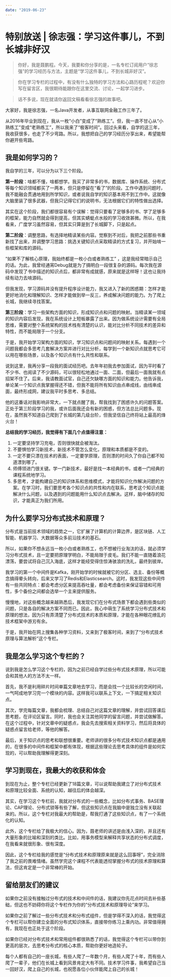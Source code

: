 ```yaml
---
date: "2019-06-23"
---  
```

      
# 特别放送 | 徐志强：学习这件事儿，不到长城非好汉
> 你好，我是聂鹏程。今天，我要和你分享的是，一名专栏订阅用户“徐志强”的学习经历与方法，主题是“学习这件事儿，不到长城非好汉”。

> 你在学习专栏的过程中，有没有什么独特的学习方法和心路历程呢？欢迎你写在留言区，我很期待能跟你在这里交流、讨论，一起学习进步。

> 话不多说，现在就请你返回文稿看看徐志强的故事吧。

大家好，我是徐志强，一名Java开发者，从事互联网金融工作三年了。

从2016年毕业到现在，我从一枚“小白”变成了“熟练工”。但，我一直不甘心从“小熟练工”变成“老熟练工”，所以我来了“极客时间”。回过头来看，自学的这三年，我收获很多，也走了不少弯路。所以，我想把自己的学习经历分享出来，希望能帮你避开些弯路。

## 我是如何学习的？

我自学的三年，可以分为以下三个阶段。

**第一阶段**：啥都不懂，啥都想学。我买了非常多的书，数据库、操作系统、分布式等每个知识领域都买了一两本，但只是停留在“看了”的阶段。工作中遇到问题时，我不能融会贯通地用到所学知识，或者说我自学的知识基本用不到工作中。这就像大脑里装了很多武器，但我只记得它们的说明书，无法根据它们的特性做出选择。

其实在这个阶段，我们都很容易有个误解：觉得只要看了足够多的书、学了足够多的框架，能力自然就会得到提高，但其实蜻蜓点水般的学习收效甚微。所以，在我看来，广度学习虽然容易，但其实只算是到了长城脚下，只是起点。

<!-- [[[read_end]]] -->

**第二阶段**：调整思路，有选择地精读某些内容。觉察到不对后，我把之前那些书重新找了出来，并调整学习思路：挑选关键知识点采取精读的方式复习，并开始啃一些框架和库的源码。

“如果不了解核心原理，我始终都是一枚小白或者熟练工” ，这是我经常暗示自己的话。为此，我曾经通宵Debug就是为了搞明白一段很复杂的源码。每次我在源码中发现了书中描述的知识点后，都非常有成就感，原来就是这样呀！这也让我持续有动力去啃源码。

但我发现，学习源码并没有提升程序设计能力，我又进入了新的困惑期：怎样才能更好地消化和理解知识、怎样才能做到举一反三，养成解决问题的能力。为了爬上长城，我继续寻找答案。

**第三阶段**：学习一些架构方面的知识，形成知识点和问题的映射。当精读某一领域的知识内容后发现，我在系统设计上短板暴露了出来。因为做系统设计需要有全局思维，需要对整个系统架构的技术栈有清楚的认识，能对比分析不同技术的差异和特性，而不能局限于一个分支。

于是，我开始学习架构方面的知识，学习知识点和问题间的映射关系。每遇到一个问题我都会多思考几套解决方案并进行对比分析，每学到一个新知识点就思考它可以用在哪些场景，以及各个知识点有什么共性和联系。

说到这里，我再分享一段我的面试经历吧。去年年初我去参加面试，因为平时看了不少书、也阅读了不少源码，可以很轻松地通过一面、二面，但最后一面我就有点招架不住了。后来，我请教面试官，自己还欠缺哪方面的知识和能力。他告诉我，单论某一个知识点我掌握得还不错，但我不能将所有知识由点串成线，由线串成面，最终形成网，建议我平时多思考、多总结。

他的这番话对我影响非常大，一下就点醒了我，帮我找到了困惑许久的问题答案。正处于第三阶段学习的我，或许后面我还会有新的困惑，但方法总比问题多。现在，虽然我不知道自己爬到了长城的第几级台阶，但我坚信自己终将站上最高的烽火台！

**总结我的学习经历，我觉得有下面几个点值得注意：**

1.  一定要坚持学习充电，否则很快就会被淘汰。
2.  不要惧怕学习新技术，新技术不管怎么变化，原理和本质都是不变的。
3.  一定不要只漂在技术的表面，一定要学原理，否则漂的时间久了你自己都不知道漂到哪了。
4.  师傅领进门很关键。学一门新技术，最好是找一本经典的书，或者一门经典的课程系统地学习。
5.  多思考，才能构建自己的知识体系和思维模式，才能将知识化作解决问题的方案。在学习时，我们要思考各个知识点的共性和内在联系，思考这个知识点能解决什么问题，以及遇到的问题能用什么知识点去解决。这样，脑中储存的知识，才能真正为我们所用。

## 为什么要学习分布式技术和原理？

分布式是当前技术领域的趋势之一，它扩展了计算机的计算边界，是区块链、人工智能、机器学习、大数据等众多前沿技术的基石。

所以，如果你不想永远当一枚小白或者熟练工，也不想被行业淘汰的话，就必须学习分布式技术，且一定要把原理学明白，不能局限于皮毛。我们不能一直随着浪花漂荡，要尝试将自己沉入海底，这样才能经受得住惊涛骇浪的洗礼，最终到彼岸。

我学习的第一个中间件是Kafka，刚开始学的时候就被它的分区、选主、备份等概念搞得晕头转向，后来又学习了Redis和Elasticsearch。这时，我发现这些中间件有一些共同特点：都会考虑分区来提高吞吐量，都会考虑备份来保证容错和可用性，多个备份之间都会选举一个主来提供服务。

慢慢地，对这些概念越来越熟悉后，我发现它们在分布式场景下都会遇到些类似的问题，只是各自的解决方案不同而已。因此，我心中萌生了系统学习分布式技术和原理的想法，因为只有弄清楚了分布式技术的本质和原理，才能在各种眼花缭乱的技术框架中游刃有余。

于是，我开始在网上搜集各种学习资料，又来到了极客时间，来到了“分布式技术原理与算法解析”这个专栏。

## 我是怎么学习这个专栏的？

说到我是怎么学习这个专栏的，因为之前已经自学过些分布式技术原理，所以可能会和其他人的方法不太一样。

首先，我不是利用碎片时间单篇文章地去学习，而是会找一个比较长的空闲时间，一气呵成地学习完一个模块的内容。这样我可以联系上下文，一下搞定相关知识点。

其次，学完每篇文章，我都会梳理、总结自己对这篇文章的理解，并尝试回答课后思考题，在评论区留言。同时，我也会关注其他同学的留言问题，并尝试做解答。在这个过程中，针对文章中的疑惑点，我会先去搜索相关资料学习，然后将具体的疑惑点留言给老师，等他的解答。

最后，关于知识点的思考和联想很重要。老师讲的很多分布式技术知识点都是通用的，在很多的中间件和框架中都有体现，根据这些理论去思考具体的组件是如何实现的，可以帮助我理解得更深刻。

## 学习到现在，我最大的收获和体会

到现在为止，整个专栏已经更新了18篇文章，可以说帮助我建立了对分布式技术和原理比较全面、系统的认知，越往后的体会越深。

其实，在学习这个专栏前，我就对分布式的一些概念，比如分布式事务、BASE理论、CAP理论、分布式锁等有些了解，但这些知识点在我脑中是独立没有关联起来的。所以，这个专栏对我最大的帮助是，帮我打通了这些知识点，有了一个系统化的认知。

此外，这个专栏给了我极大的信心。因为，聂老师的讲述是由浅入深的，并且还有大量形象的比喻和深刻的类比。比如，用事务模型来解释共享状态的分布式调度，在我看来就很形象、很有深度。

因此，这个专栏给我的感觉是“分布式技术和原理原来就是这么回事呀”，完全消除了我之前的畏难情绪。虽然学完这个课程不代表能透彻掌握分布式的技术原理和算法，但这肯定是一个非常棒的开始。

## 留给朋友们的建议

如果你之前没有接触过分布式的技术和中间件的话，我建议你先花点时间去补些基础，但这也不妨碍你将这个专栏作为你的“分布式技术和原理导论”来学习。

如果你之前了解过一些分布式技术和分布式组件，但是学得不深入的话，我觉得这个专栏可以帮你建立全面的分布式知识体系，直接带你练习上乘内功。非常值得拥有，我现在也正处于这个阶段。

如果你已经对分布式技术和常用组件都很熟悉了的话，我觉得这个专栏可以带你到更高的层次，去思考分布式的核心本质，帮助你更好地造轮子。

每个人都有自己的一座长城，有些人爬了一年数个月，有些人爬了十年，而有些人爬了一辈子，他们在长城上看到风景肯定大有不同。技术学习件事，我希望自己当一回好汉，爬上自己的长城，也祝愿各位小伙伴能爬上自己的长城！